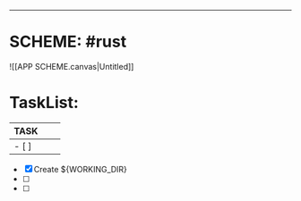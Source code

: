 
---
# SCHEME: #rust 

![[APP SCHEME.canvas|Untitled]]
# **TaskList**: 



| TASK  |     |     |
| ----- | --- | --- |
| - [ ] |     |     |

- [x] Create ${WORKING_DIR} 
- [ ] 
- [ ] 